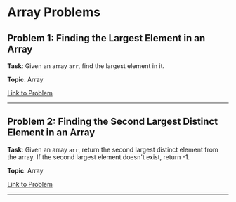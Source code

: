# Array Problems

## Problem 1: Finding the Largest Element in an Array

**Task**: Given an array `arr`, find the largest element in it.

**Topic**: Array

[Link to Problem](https://shorturl.at/SstLO)

---

## Problem 2: Finding the Second Largest Distinct Element in an Array

**Task**: Given an array `arr`, return the second largest distinct element from the array. If the second largest element doesn't exist, return -1.

**Topic**: Array

[Link to Problem](https://shorturl.at/IaFMO)

---